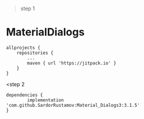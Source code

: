 > step 1
# MaterialDialogs

	allprojects {
		repositories {
			...
			maven { url 'https://jitpack.io' }
		}
	}
  
  	
<step 2

	dependencies {
	        implementation 'com.github.SardorRustamov:Material_Dialogs3:3.1.5'
	}
